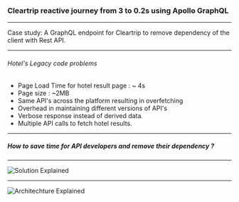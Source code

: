 ### Cleartrip reactive journey from 3 to 0.2s using Apollo GraphQL
-------------

Case study: A GraphQL endpoint for Cleartrip to remove dependency of the client with Rest API.

---

###### Hotel's Legacy code problems


- Page Load Time for hotel result page : ~ 4s
- Page size : ~2MB
- Same API's across the platform resulting in overfetching
- Overhead in maintaining different versions of API's
- Verbose response instead of derived data.
- Multiple API calls to fetch hotel results.

---

##### How to save time for API developers and remove their dependency ?
-------------

![Solution Explained](https://res.cloudinary.com/cleartrip/image/upload/v1529001281/solution_vbkrba.png)

---
![Architechture Explained](https://res.cloudinary.com/cleartrip/image/upload/h_550/v1528778858/Cleartrip-Hotels-GraphQL_xzihtl.png)